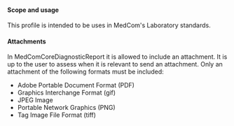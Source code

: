 #### Scope and usage
This profile is intended to be uses in MedCom's Laboratory standards. 

#### Attachments 
In MedComCoreDiagnosticReport it is allowed to include an attachment. It is up to the user to assess when it is relevant to send an attachment. 
Only an attachment of the following formats must be included: 

* Adobe Portable Document Format (PDF)
* Graphics Interchange Format (gif)
* JPEG Image
* Portable Network Graphics (PNG)
* Tag Image File Format (tiff)